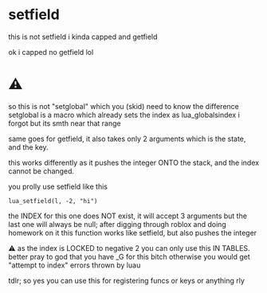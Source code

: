 # setfield

this is not setfield i kinda capped and getfield

ok i capped no getfield lol

# ⚠

so this is not "setglobal" which you (skid) need to know the difference setglobal is a macro which already sets the index as lua_globalsindex i forgot but its smth near that range 

same goes for getfield, it also takes only 2 arguments which is the state, and the key. 

this works differently as it pushes the integer ONTO the stack, and the index cannot be changed.

you prolly use setfield like this

```
lua_setfield(l, -2, "hi")
```

the INDEX for this one does NOT exist, it will accept 3 arguments but the last one will always be null; after digging through roblox and doing homework on it this function works like setfield, but also pushes the integer

⚠ as the index is LOCKED to negative 2 you can only use this IN TABLES. better pray to god that you have _G for this bitch otherwise you would get "attempt to index" errors thrown by luau

tdlr; so yes you can use this for registering funcs or keys or anything rly
